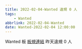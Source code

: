 ```yaml
---
title: 2022-02-04-Wanted 違規 0 人
tags:
    - Wanted
abbrlink: 2022-02-04-Wanted
date: Wanted-2022-02-04 12:00:00
---
```

Wanted 板 [板規連結](https://www.ptt.cc/bbs/Wanted/M.1608829773.A.D3B.html)
昨天違規 0 人
